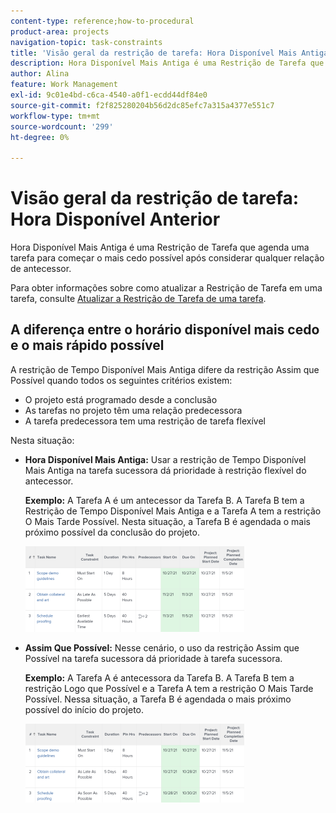 ```yaml
---
content-type: reference;how-to-procedural
product-area: projects
navigation-topic: task-constraints
title: 'Visão geral da restrição de tarefa: Hora Disponível Mais Antiga'
description: Hora Disponível Mais Antiga é uma Restrição de Tarefa que agenda uma tarefa para começar o mais cedo possível após considerar qualquer relação de antecessor.
author: Alina
feature: Work Management
exl-id: 9c01e4bd-c6ca-4540-a0f1-ecdd44df84e0
source-git-commit: f2f825280204b56d2dc85efc7a315a4377e551c7
workflow-type: tm+mt
source-wordcount: '299'
ht-degree: 0%

---
```


# Visão geral da restrição de tarefa: Hora Disponível Anterior

Hora Disponível Mais Antiga é uma Restrição de Tarefa que agenda uma tarefa para começar o mais cedo possível após considerar qualquer relação de antecessor.

Para obter informações sobre como atualizar a Restrição de Tarefa em uma tarefa, consulte [Atualizar a Restrição de Tarefa de uma tarefa](../../../manage-work/tasks/task-constraints/update-task-constraint-of-task.md).

<!--
<p data-mc-conditions="QuicksilverOrClassic.Draft mode">(NOTE: replaced with new article linked above) </p>
-->

<!--
<p data-mc-conditions="QuicksilverOrClassic.Draft mode">To update the Task Constraint to Earliest Available Time:</p>
-->

<!--
   <li value="1" data-mc-conditions="QuicksilverOrClassic.Draft mode">Go to a task whose constraint you want to modify. </li>
   -->

<!--
   <p data-mc-conditions="QuicksilverOrClassic.Draft mode">Click <strong>Edit Task</strong>.</p>
   -->

<!--
   <p data-mc-conditions="QuicksilverOrClassic.Draft mode">Click the <strong>More</strong> icon <img src="assets/qs-more-icon-on-an-object.png"> next to the task name, then click <strong>Edit</strong>.</p>
   -->

<!--
   <p data-mc-conditions="QuicksilverOrClassic.Draft mode">In the <strong>Overview</strong> section, expand the <strong>Task Constraint</strong> drop-down menu.</p>
   -->

<!--
   <p data-mc-conditions="QuicksilverOrClassic.Draft mode">Select <strong>Earliest Available Time</strong>.</p>
   -->

<!--
   <li value="5" data-mc-conditions="QuicksilverOrClassic.Draft mode">Click <strong>Save Changes</strong>.</li>
   -->

## A diferença entre o horário disponível mais cedo e o mais rápido possível

<!--
<p data-mc-conditions="QuicksilverOrClassic.Draft mode">(NOTE: [! This section is duplicated in "Earliest Available Time"])</p>
-->

A restrição de Tempo Disponível Mais Antiga difere da restrição Assim que Possível quando todos os seguintes critérios existem:

* O projeto está programado desde a conclusão
* As tarefas no projeto têm uma relação predecessora
* A tarefa predecessora tem uma restrição de tarefa flexível

Nesta situação:

* **Hora Disponível Mais Antiga:** Usar a restrição de Tempo Disponível Mais Antiga na tarefa sucessora dá prioridade à restrição flexível do antecessor.

   **Exemplo:** A Tarefa A é um antecessor da Tarefa B. A Tarefa B tem a Restrição de Tempo Disponível Mais Antiga e a Tarefa A tem a restrição O Mais Tarde Possível. Nesta situação, a Tarefa B é agendada o mais próximo possível da conclusão do projeto.

   ![Primeira restrição de Tempo Disponível quando a tarefa tiver as datas próximas à Data de Conclusão do projeto](assets/earliest-available-constraint-dates-closer-to-project-completion-350x137.png)

* **Assim Que Possível:** Nesse cenário, o uso da restrição Assim que Possível na tarefa sucessora dá prioridade à tarefa sucessora.

   **Exemplo:**  A Tarefa A é antecessora da Tarefa B. A Tarefa B tem a restrição Logo que Possível e a Tarefa A tem a restrição O Mais Tarde Possível. Nessa situação, a Tarefa B é agendada o mais próximo possível do início do projeto.

   ![Assim que possível, a restrição quando a tarefa tiver as datas próximas à Data inicial do projeto](assets/as-soon-as-possible-dates-closer-to-project-start-350x126.png)
